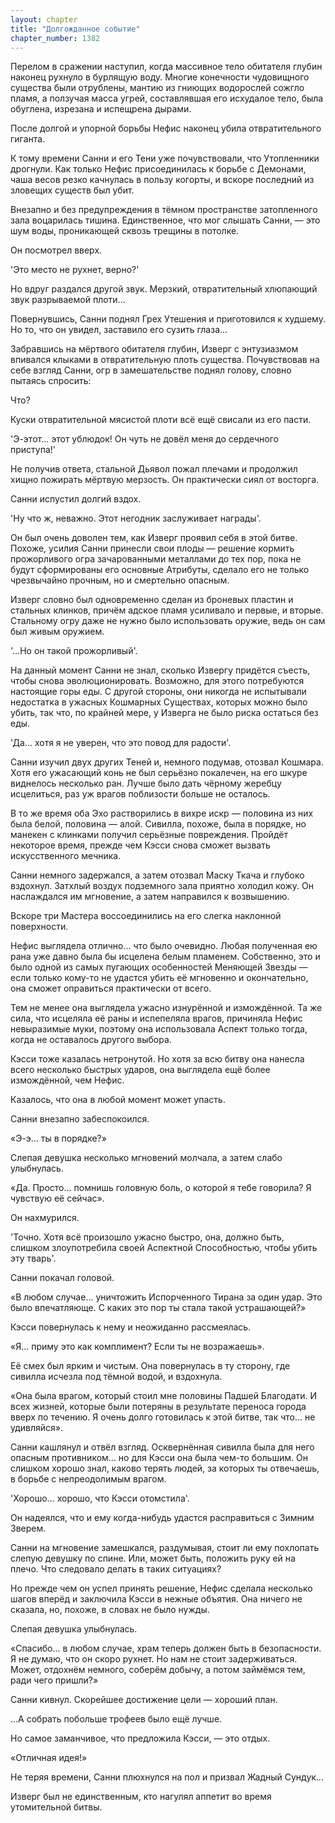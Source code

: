 ```yaml
---
layout: chapter
title: "Долгожданное событие"
chapter_number: 1382
---
```




Перелом в сражении наступил, когда массивное тело обитателя глубин наконец рухнуло в бурлящую воду. Многие конечности чудовищного существа были отрублены, мантию из гниющих водорослей сожгло пламя, а ползучая масса угрей, составлявшая его исхудалое тело, была обуглена, изрезана и испещрена дырами.

После долгой и упорной борьбы Нефис наконец убила отвратительного гиганта.

К тому времени Санни и его Тени уже почувствовали, что Утопленники дрогнули. Как только Нефис присоединилась к борьбе с Демонами, чаша весов резко качнулась в пользу когорты, и вскоре последний из зловещих существ был убит.

Внезапно и без предупреждения в тёмном пространстве затопленного зала воцарилась тишина. Единственное, что мог слышать Санни, — это шум воды, проникающей сквозь трещины в потолке.

Он посмотрел вверх.

'Это место не рухнет, верно?'

Но вдруг раздался другой звук. Мерзкий, отвратительный хлюпающий звук разрываемой плоти...

Повернувшись, Санни поднял Грех Утешения и приготовился к худшему. Но то, что он увидел, заставило его сузить глаза...

Забравшись на мёртвого обитателя глубин, Изверг с энтузиазмом впивался клыками в отвратительную плоть существа. Почувствовав на себе взгляд Санни, огр в замешательстве поднял голову, словно пытаясь спросить:

Что?

Куски отвратительной мясистой плоти всё ещё свисали из его пасти.

'Э-этот... этот ублюдок! Он чуть не довёл меня до сердечного приступа!'

Не получив ответа, стальной Дьявол пожал плечами и продолжил хищно пожирать мёртвую мерзость. Он практически сиял от восторга.

Санни испустил долгий вздох.

'Ну что ж, неважно. Этот негодник заслуживает награды'.

Он был очень доволен тем, как Изверг проявил себя в этой битве. Похоже, усилия Санни принесли свои плоды — решение кормить прожорливого огра зачарованными металлами до тех пор, пока не будут сформированы его основные Атрибуты, сделало его не только чрезвычайно прочным, но и смертельно опасным.

Изверг словно был одновременно сделан из броневых пластин и стальных клинков, причём адское пламя усиливало и первые, и вторые. Стальному огру даже не нужно было использовать оружие, ведь он сам был живым оружием.

'...Но он такой прожорливый'.

На данный момент Санни не знал, сколько Извергу придётся съесть, чтобы снова эволюционировать. Возможно, для этого потребуются настоящие горы еды. С другой стороны, они никогда не испытывали недостатка в ужасных Кошмарных Существах, которых можно было убить, так что, по крайней мере, у Изверга не было риска остаться без еды.

'Да... хотя я не уверен, что это повод для радости'.

Санни изучил двух других Теней и, немного подумав, отозвал Кошмара. Хотя его ужасающий конь не был серьёзно покалечен, на его шкуре виднелось несколько ран. Лучше было дать чёрному жеребцу исцелиться, раз уж врагов поблизости больше не осталось.

В то же время оба Эхо растворились в вихре искр — половина из них была белой, половина — алой. Сивилла, похоже, была в порядке, но манекен с клинками получил серьёзные повреждения. Пройдёт некоторое время, прежде чем Кэсси снова сможет вызвать искусственного мечника.

Санни немного задержался, а затем отозвал Маску Ткача и глубоко вздохнул. Затхлый воздух подземного зала приятно холодил кожу. Он наслаждался им мгновение, а затем направился к возвышению.

Вскоре три Мастера воссоединились на его слегка наклонной поверхности.

Нефис выглядела отлично... что было очевидно. Любая полученная ею рана уже давно была бы исцелена белым пламенем. Собственно, это и было одной из самых пугающих особенностей Меняющей Звезды — если только кому-то не удастся убить её мгновенно и окончательно, она сможет оправиться практически от всего.

Тем не менее она выглядела ужасно изнурённой и измождённой. Та же сила, что исцеляла её раны и испепеляла врагов, причиняла Нефис невыразимые муки, поэтому она использовала Аспект только тогда, когда не оставалось другого выбора.

Кэсси тоже казалась нетронутой. Но хотя за всю битву она нанесла всего несколько быстрых ударов, она выглядела ещё более измождённой, чем Нефис.

Казалось, что она в любой момент может упасть.

Санни внезапно забеспокоился.

«Э-э... ты в порядке?»

Слепая девушка несколько мгновений молчала, а затем слабо улыбнулась.

«Да. Просто... помнишь головную боль, о которой я тебе говорила? Я чувствую её сейчас».

Он нахмурился.

'Точно. Хотя всё произошло ужасно быстро, она, должно быть, слишком злоупотребила своей Аспектной Способностью, чтобы убить эту тварь'.

Санни покачал головой.

«В любом случае... уничтожить Испорченного Тирана за один удар. Это было впечатляюще. С каких это пор ты стала такой устрашающей?»

Кэсси повернулась к нему и неожиданно рассмеялась.

«Я... приму это как комплимент? Если ты не возражаешь».

Её смех был ярким и чистым. Она повернулась в ту сторону, где сивилла исчезла под тёмной водой, и вздохнула.

«Она была врагом, который стоил мне половины Падшей Благодати. И всех жизней, которые были потеряны в результате переноса города вверх по течению. Я очень долго готовилась к этой битве, так что... не удивляйся».

Санни кашлянул и отвёл взгляд. Осквернённая сивилла была для него опасным противником... но для Кэсси она была чем-то большим. Он слишком хорошо знал, каково терять людей, за которых ты отвечаешь, в борьбе с непреодолимым врагом.

'Хорошо... хорошо, что Кэсси отомстила'.

Он надеялся, что и ему когда-нибудь удастся расправиться с Зимним Зверем.

Санни на мгновение замешкался, раздумывая, стоит ли ему похлопать слепую девушку по спине. Или, может быть, положить руку ей на плечо. Что следовало делать в таких ситуациях?

Но прежде чем он успел принять решение, Нефис сделала несколько шагов вперёд и заключила Кэсси в нежные объятия. Она ничего не сказала, но, похоже, в словах не было нужды.

Слепая девушка улыбнулась.

«Спасибо... в любом случае, храм теперь должен быть в безопасности. Я не думаю, что он скоро рухнет. Но нам не стоит задерживаться. Может, отдохнём немного, соберём добычу, а потом займёмся тем, ради чего пришли?»

Санни кивнул. Скорейшее достижение цели — хороший план.

...А собрать побольше трофеев было ещё лучше.

Но самое заманчивое, что предложила Кэсси, — это отдых.

«Отличная идея!»

Не теряя времени, Санни плюхнулся на пол и призвал Жадный Сундук...

Изверг был не единственным, кто нагулял аппетит во время утомительной битвы.

